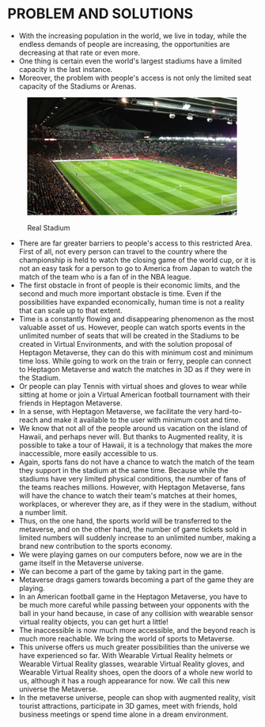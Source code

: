 # PROBLEM AND SOLUTIONS

* With the increasing population in the world, we live in today, while the endless demands of people are increasing, the opportunities are decreasing at that rate or even more.&#x20;
* One thing is certain even the world's largest stadiums have a limited capacity in the last instance.&#x20;
* Moreover, the problem with people's access is not only the limited seat capacity of the Stadiums or Arenas.&#x20;

<figure><img src="../.gitbook/assets/DGG.jpg" alt=""><figcaption><p>Real Stadium </p></figcaption></figure>



* There are far greater barriers to people's access to this restricted Area. First of all, not every person can travel to the country where the championship is held to watch the closing game of the world cup, or it is not an easy task for a person to go to America from Japan to watch the match of the team who is a fan of in the NBA league.&#x20;
* The first obstacle in front of people is their economic limits, and the second and much more important obstacle is time. Even if the possibilities have expanded economically, human time is not a reality that can scale up to that extent.&#x20;
* Time is a constantly flowing and disappearing phenomenon as the most valuable asset of us. However, people can watch sports events in the unlimited number of seats that will be created in the Stadiums to be created in Virtual Environments, and with the solution proposal of Heptagon Metaverse, they can do this with minimum cost and minimum time loss. While going to work on the train or ferry, people can connect to Heptagon Metaverse and watch the matches in 3D as if they were in the Stadium.&#x20;
* Or people can play Tennis with virtual shoes and gloves to wear while sitting at home or join a Virtual American football tournament with their friends in Heptagon Metaverse.&#x20;
* In a sense, with Heptagon Metaverse, we facilitate the very hard-to-reach and make it available to the user with minimum cost and time.&#x20;
* We know that not all of the people around us vacation on the island of Hawaii, and perhaps never will. But thanks to Augmented reality, it is possible to take a tour of Hawaii, it is a technology that makes the more inaccessible, more easily accessible to us.&#x20;
* Again, sports fans do not have a chance to watch the match of the team they support in the stadium at the same time. Because while the stadiums have very limited physical conditions, the number of fans of the teams reaches millions. However, with Heptagon Metaverse, fans will have the chance to watch their team's matches at their homes, workplaces, or wherever they are, as if they were in the stadium, without a number limit.&#x20;
* Thus, on the one hand, the sports world will be transferred to the metaverse, and on the other hand, the number of game tickets sold in limited numbers will suddenly increase to an unlimited number, making a brand new contribution to the sports economy.
* We were playing games on our computers before, now we are in the game itself in the Metaverse universe.&#x20;
* We can become a part of the game by taking part in the game.&#x20;
* Metaverse drags gamers towards becoming a part of the game they are playing.&#x20;
* In an American football game in the Heptagon Metaverse, you have to be much more careful while passing between your opponents with the ball in your hand because, in case of any collision with wearable sensor virtual reality objects, you can get hurt a little!&#x20;
* The inaccessible is now much more accessible, and the beyond reach is much more reachable. We bring the world of sports to Metaverse.&#x20;
* This universe offers us much greater possibilities than the universe we have experienced so far. With Wearable Virtual Reality helmets or Wearable Virtual Reality glasses, wearable Virtual Reality gloves, and Wearable Virtual Reality shoes, open the doors of a whole new world to us, although it has a rough appearance for now. We call this new universe the Metaverse.&#x20;
* In the metaverse universe, people can shop with augmented reality, visit tourist attractions, participate in 3D games, meet with friends, hold business meetings or spend time alone in a dream environment.
